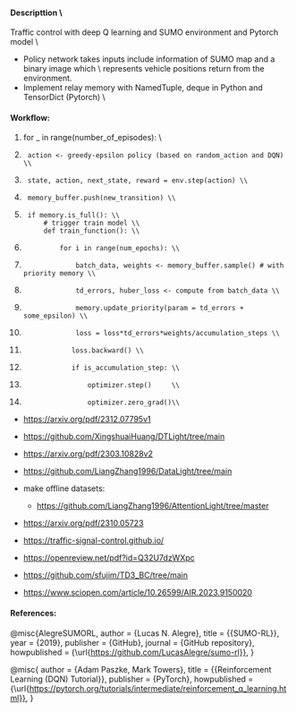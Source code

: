 #### Descripttion \\
Traffic control with deep Q learning and SUMO environment and Pytorch model \\
- Policy network takes inputs include information of SUMO map and a binary image which \\
represents vehicle positions return from the environment.
- Implement relay memory with NamedTuple, deque in Python and TensorDict (Pytorch) \\


#### Workflow:
1)  for _ in range(number_of_episodes): \\
2)      action <- greedy-epsilon policy (based on random_action and DQN) \\
3)      state, action, next_state, reward = env.step(action) \\
4)      memory_buffer.push(new_transition) \\
5)      if memory.is_full(): \\
            # trigger train model \\
            def train_function(): \\
6)              for i in range(num_epochs): \\
7)                  batch_data, weights <- memory_buffer.sample() # with priority memory \\
7)                  td_errors, huber_loss <- compute from batch_data \\
8)                  memory.update_priority(param = td_errors + some_epsilon) \\
9)                  loss = loss*td_errors*weights/accumulation_steps \\
10)                 loss.backward() \\
11)                 if is_accumulation_step: \\
12)                     optimizer.step()     \\
13)                     optimizer.zero_grad()\\




- https://arxiv.org/pdf/2312.07795v1
- https://github.com/XingshuaiHuang/DTLight/tree/main

- https://arxiv.org/pdf/2303.10828v2
- https://github.com/LiangZhang1996/DataLight/tree/main
- make offline datasets:
    - https://github.com/LiangZhang1996/AttentionLight/tree/master


- https://arxiv.org/pdf/2310.05723

- https://traffic-signal-control.github.io/


- https://openreview.net/pdf?id=Q32U7dzWXpc
- https://github.com/sfujim/TD3_BC/tree/main

- https://www.sciopen.com/article/10.26599/AIR.2023.9150020


#### References: 
@misc{AlegreSUMORL,
    author = {Lucas N. Alegre},
    title = {{SUMO-RL}},
    year = {2019},
    publisher = {GitHub},
    journal = {GitHub repository},
    howpublished = {\url{https://github.com/LucasAlegre/sumo-rl}},
}

@misc{
    author = {Adam Paszke, Mark Towers},
    title = {{Reinforcement Learning (DQN) Tutorial}},
    publisher = {PyTorch},
    howpublished = {\url{https://pytorch.org/tutorials/intermediate/reinforcement_q_learning.html}},
}
